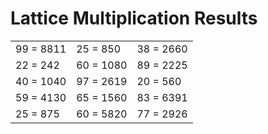 # Lattice Multiplication Results

|   |   |   |
|---|---|---|
| 99 = 8811 | 25 = 850 | 38 = 2660 |
| 22 = 242 | 60 = 1080 | 89 = 2225 |
| 40 = 1040 | 97 = 2619 | 20 = 560 |
| 59 = 4130 | 65 = 1560 | 83 = 6391 |
| 25 = 875 | 60 = 5820 | 77 = 2926 |
